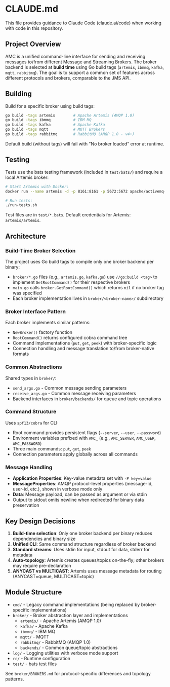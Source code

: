 # CLAUDE.md

This file provides guidance to Claude Code (claude.ai/code) when working with code in this repository.

## Project Overview

AMC is a unified command-line interface for sending and receiving messages to/from different Message and Streaming Brokers. The broker backend is selected at **build time** using Go build tags (`artemis`, `ibmmq`, `kafka`, `mqtt`, `rabbitmq`). The goal is to support a common set of features across different protocols and brokers, comparable to the JMS API.

## Building

Build for a specific broker using build tags:

```bash
go build -tags artemis        # Apache Artemis (AMQP 1.0)
go build -tags ibmmq          # IBM MQ
go build -tags kafka          # Apache Kafka
go build -tags mqtt           # MQTT Brokers
go build -tags rabbitmq       # RabbitMQ (AMQP 1.0 - v4+)
```

Default build (without tags) will fail with "No broker loaded" error at runtime.

## Testing

Tests use the bats testing framework (included in `test/bats/`) and require a local Artemis broker:

```bash
# Start Artemis with Docker:
docker run --name artemis -d -p 8161:8161 -p 5672:5672 apache/activemq-artemis:latest-alpine

# Run tests:
./run-tests.sh
```

Test files are in `test/*.bats`. Default credentials for Artemis: `artemis/artemis`.

## Architecture

### Build-Time Broker Selection

The project uses Go build tags to compile only one broker backend per binary:

- `broker/*.go` files (e.g., `artemis.go`, `kafka.go`) use `//go:build <tag>` to implement `GetRootCommand()` for their respective brokers
- `main.go` calls `broker.GetRootCommand()` which returns `nil` if no broker tag was specified
- Each broker implementation lives in `broker/<broker-name>/` subdirectory

### Broker Interface Pattern

Each broker implements similar patterns:
- `NewBroker()` factory function
- `RootCommand()` returns configured cobra command tree
- Command implementations (`put`, `get`, `peek`) with broker-specific logic
- Connection handling and message translation to/from broker-native formats

### Common Abstractions

Shared types in `broker/`:
- `send_args.go` - Common message sending parameters
- `receive_args.go` - Common message receiving parameters
- Backend interfaces in `broker/backends/` for queue and topic operations

### Command Structure

Uses `spf13/cobra` for CLI:
- Root command provides persistent flags (`--server`, `--user`, `--password`)
- Environment variables prefixed with `AMC_` (e.g., `AMC_SERVER`, `AMC_USER`, `AMC_PASSWORD`)
- Three main commands: `put`, `get`, `peek`
- Connection parameters apply globally across all commands

### Message Handling

- **Application Properties**: Key-value metadata set with `-P key=value`
- **MessageProperties**: AMQP protocol-level properties (message-id, user-id, etc.), shown in verbose mode only
- **Data**: Message payload, can be passed as argument or via stdin
- Output to stdout omits newline when redirected for binary data preservation

## Key Design Decisions

1. **Build-time selection**: Only one broker backend per binary reduces dependencies and binary size
2. **Unified CLI**: Same command structure regardless of broker backend
3. **Standard streams**: Uses stdin for input, stdout for data, stderr for metadata
4. **Auto-topology**: Artemis creates queues/topics on-the-fly; other brokers may require pre-declaration
5. **ANYCAST vs MULTICAST**: Artemis uses message metadata for routing (ANYCAST=queue, MULTICAST=topic)

## Module Structure

- `cmd/` - Legacy command implementations (being replaced by broker-specific implementations)
- `broker/` - Broker abstraction layer and implementations
  - `artemis/` - Apache Artemis (AMQP 1.0)
  - `kafka/` - Apache Kafka
  - `ibmmq/` - IBM MQ
  - `mqtt/` - MQTT
  - `rabbitmq/` - RabbitMQ (AMQP 1.0)
  - `backends/` - Common queue/topic abstractions
- `log/` - Logging utilities with verbose mode support
- `rc/` - Runtime configuration
- `test/` - bats test files

See `broker/BROKERS.md` for protocol-specific differences and topology patterns.